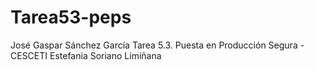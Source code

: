 # Tarea53-peps
José Gaspar Sánchez García
Tarea 5.3. Puesta en Producción Segura - CESCETI
Estefania Soriano Limiñana